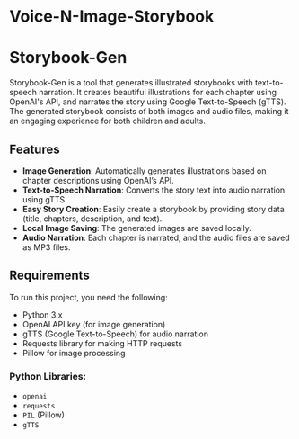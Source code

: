 # Voice-N-Image-Storybook
# Storybook-Gen

Storybook-Gen is a tool that generates illustrated storybooks with text-to-speech narration. It creates beautiful illustrations for each chapter using OpenAI's API, and narrates the story using Google Text-to-Speech (gTTS). The generated storybook consists of both images and audio files, making it an engaging experience for both children and adults.

## Features

- **Image Generation**: Automatically generates illustrations based on chapter descriptions using OpenAI’s API.
- **Text-to-Speech Narration**: Converts the story text into audio narration using gTTS.
- **Easy Story Creation**: Easily create a storybook by providing story data (title, chapters, description, and text).
- **Local Image Saving**: The generated images are saved locally.
- **Audio Narration**: Each chapter is narrated, and the audio files are saved as MP3 files.

## Requirements

To run this project, you need the following:

- Python 3.x
- OpenAI API key (for image generation)
- gTTS (Google Text-to-Speech) for audio narration
- Requests library for making HTTP requests
- Pillow for image processing

### Python Libraries:

- `openai`
- `requests`
- `PIL` (Pillow)
- `gTTS`


